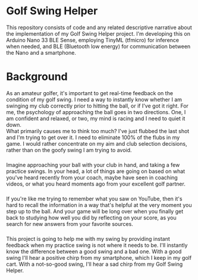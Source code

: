 # Golf Swing Helper
This repository consists of code and any related descriptive narrative about the implementation of my Golf Swing Helper project. 
I'm developing this on Arduino Nano 33 BLE Sense, employing TinyML (tfmicro) for inference when needed, and BLE (Bluetooth low energy) for communication between the Nano and a smartphone.
# Background
As an amateur golfer, it's important to get real-time feedback on the condition of my golf swing. 
I need a way to instantly know whether I am swinging my club correctly prior to hitting the ball, or if I've got it right. 
For me, the psychology of approaching the ball goes in two directions. 
One, I am confident and relaxed, or two, my mind is racing and I need to quiet it down.  
What primarily causes me to think too much?
I've just flubbed the last shot and I'm trying to get over it.
I need to eliminate 100% of the flubs in my game. 
I would rather concentrate on my aim and club selection decisions, rather than on the goofy swing I am trying to avoid.
###
Imagine approaching your ball with your club in hand, and taking a few practice swings. 
In your head, a lot of things are going on based on what you've heard recently from your coach, maybe have seen in coaching videos, or what you heard moments ago from your excellent golf partner.
###
If you're like me trying to remember what you saw on YouTube, then it's hard to recall the information in a way that's helpful at the very moment you step up to the ball. 
And your game will be long over when you finally get back to studying how well you did by reflecting on your score, as you search for new answers from your favorite sources.
###
This project is going to help me with my swing by providing instant feedback when my practice swing is not where it needs to be. 
I'll instantly know the difference between a good swing and a bad one.
With a good swing I'll hear a positive chirp from my smartphone, which I keep in my golf cart.
With a not-so-good swing, I'll hear a sad chirp from my Golf Swing Helper.
